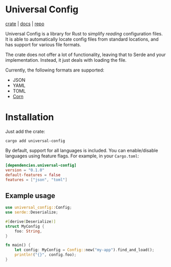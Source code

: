 # Universal Config

[crate](https://crates.io/crates/universal-config) | 
[docs](https://docs.rs/universal-config) | 
[repo](https://github.com/jakestanger/universal-config-rs)

Universal Config is a library for Rust to simplify *reading* configuration files.
It is able to automatically locate config files from standard locations, and has support for various file formats.

The crate does not offer a lot of functionality, leaving that to Serde and your implementation. 
Instead, it just deals with loading the file.

Currently, the following formats are supported:

- JSON
- YAML
- TOML
- [Corn](https://github.com/jakestanger/corn)

# Installation

Just add the crate:

```
cargo add universal-config
```

By default, support for all languages is included. 
You can enable/disable languages using feature flags. For example, in your `Cargo.toml`:

```toml
[dependencies.universal-config]
version = "0.1.0"
default-features = false
features = ["json", "toml"]
```

## Example usage

```rust
use universal_config::Config;
use serde::Deserialize;

#[derive(Deserialize)]
struct MyConfig {
    foo: String,
}

fn main() {
    let config: MyConfig = Config::new("my-app").find_and_load();
    println!("{}", config.foo);
}
```